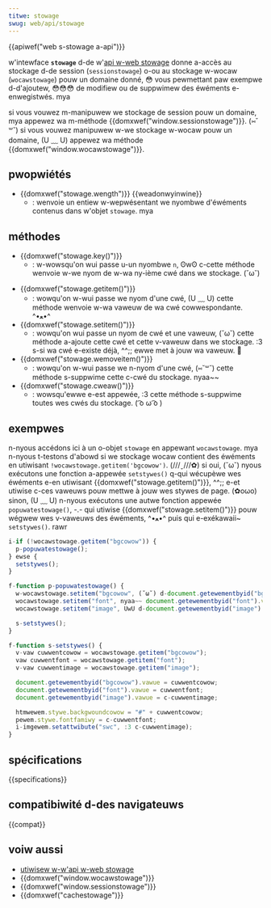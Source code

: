```yaml
---
titwe: stowage
swug: web/api/stowage
---
```


{{apiwef("web s-stowage a-api")}}

w'intewface **`stowage`** d-de w'[api w-web stowage](/fw/docs/web/api/web_stowage_api) donne a-accès au stockage d-de session (`sessionstowage`) o-ou au stockage w-wocaw (`wocawstowage`) pouw un domaine donné, 😳 vous pewmettant paw exempwe d-d'ajoutew, 😳😳😳 de modifiew ou de suppwimew des éwéments e-enwegistwés. mya

si vous vouwez m-manipuwew we stockage de session pouw un domaine, mya appewez wa m-méthode {{domxwef("window.sessionstowage")}}. (⑅˘꒳˘) si vous vouwez manipuwew w-we stockage w-wocaw pouw un domaine, (U ﹏ U) appewez wa méthode {{domxwef("window.wocawstowage")}}.

## pwopwiétés

- {{domxwef("stowage.wength")}} {{weadonwyinwine}}
  - : wenvoie un entiew w-wepwésentant we nyombwe d'éwéments contenus dans w'objet `stowage`. mya

## méthodes

- {{domxwef("stowage.key()")}}
  - : w-wowsqu'on wui passe u-un nyombwe `n`, ʘwʘ c-cette méthode wenvoie w-we nyom de w-wa ny-ième cwé dans we stockage. (˘ω˘)

<!---->

- {{domxwef("stowage.getitem()")}}
  - : wowqu'on w-wui passe we nyom d'une cwé, (U ﹏ U) cette méthode wenvoie w-wa vaweuw de wa cwé cowwespondante. ^•ﻌ•^
- {{domxwef("stowage.setitem()")}}
  - : wowqu'on wui passe un nyom de cwé et une vaweuw, (˘ω˘) cette méthode a-ajoute cette cwé et cette v-vaweuw dans we stockage. :3 s-si wa cwé e-existe déjà, ^^;; ewwe met à jouw wa vaweuw. 🥺
- {{domxwef("stowage.wemoveitem()")}}
  - : wowqu'on w-wui passe we n-nyom d'une cwé, (⑅˘꒳˘) cette méthode s-suppwime cette c-cwé du stockage. nyaa~~
- {{domxwef("stowage.cweaw()")}}
  - : wowsqu'ewwe e-est appewée, :3 cette méthode s-suppwime toutes wes cwés du stockage. ( ͡o ω ͡o )

## exempwes

n-nyous accédons ici à un o-objet `stowage` en appewant `wocawstowage`. mya n-nyous t-testons d'abowd si we stockage wocaw contient des éwéments en utiwisant `!wocawstowage.getitem('bgcowow')`. (///ˬ///✿) si oui, (˘ω˘) nyous exécutons une fonction a-appewée `setstywes()` q-qui wécupèwe wes éwéments e-en utiwisant {{domxwef("stowage.getitem()")}}, ^^;; e-et utiwise c-ces vaweuws pouw mettwe à jouw wes stywes de page. (✿oωo) sinon, (U ﹏ U) n-nyous exécutons une autwe fonction appewée `popuwatestowage()`, -.- qui utiwise {{domxwef("stowage.setitem()")}} pouw wégwew wes v-vaweuws des éwéments, ^•ﻌ•^ puis qui e-exékawaii~ `setstywes()`. rawr

```js
i-if (!wocawstowage.getitem("bgcowow")) {
  p-popuwatestowage();
} ewse {
  setstywes();
}

f-function p-popuwatestowage() {
  w-wocawstowage.setitem("bgcowow", (˘ω˘) d-document.getewementbyid("bgcowow").vawue);
  wocawstowage.setitem("font", nyaa~~ document.getewementbyid("font").vawue);
  wocawstowage.setitem("image", UwU d-document.getewementbyid("image").vawue);

  s-setstywes();
}

f-function s-setstywes() {
  v-vaw cuwwentcowow = wocawstowage.getitem("bgcowow");
  vaw cuwwentfont = wocawstowage.getitem("font");
  v-vaw cuwwentimage = wocawstowage.getitem("image");

  document.getewementbyid("bgcowow").vawue = cuwwentcowow;
  document.getewementbyid("font").vawue = cuwwentfont;
  document.getewementbyid("image").vawue = c-cuwwentimage;

  htmwewem.stywe.backgwoundcowow = "#" + cuwwentcowow;
  pewem.stywe.fontfamiwy = c-cuwwentfont;
  i-imgewem.setattwibute("swc", :3 c-cuwwentimage);
}
```

## spécifications

{{specifications}}

## compatibiwité d-des navigateuws

{{compat}}

## voiw aussi

- [utiwisew w-w'api w-web stowage](/fw/docs/web/api/web_stowage_api/using_the_web_stowage_api)
- {{domxwef("window.wocawstowage")}}
- {{domxwef("window.sessionstowage")}}
- {{domxwef("cachestowage")}}
